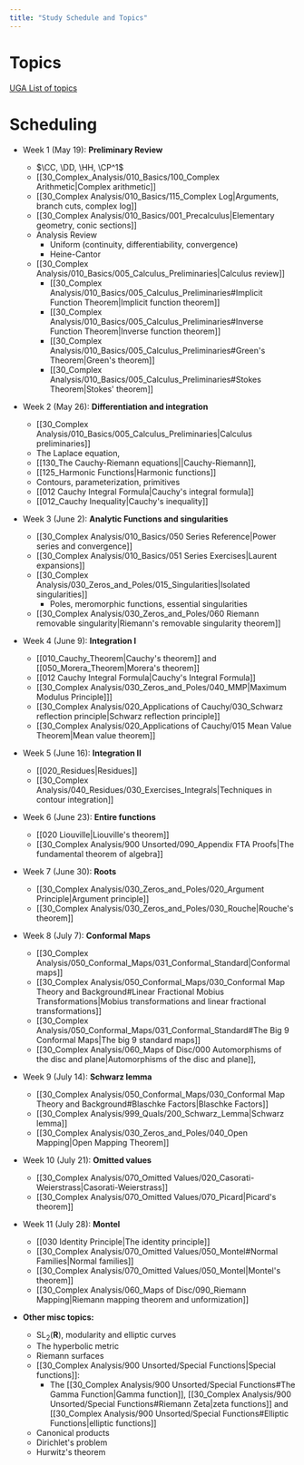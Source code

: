 ```yaml
---
title: "Study Schedule and Topics"
---
```


# Topics

[UGA List of topics](attachments/Complex_Analysis_Prelim_Review.pdf)

# Scheduling

- Week 1 (May 19):  **Preliminary Review**
	- $\CC, \DD, \HH, \CP^1$
	- [[30_Complex_Analysis/010_Basics/100_Complex Arithmetic|Complex arithmetic]]
	- [[30_Complex Analysis/010_Basics/115_Complex Log|Arguments, branch cuts, complex log]]
	- [[30_Complex Analysis/010_Basics/001_Precalculus|Elementary geometry, conic sections]]
	- Analysis Review 
		- Uniform (continuity,  differentiability, convergence)
		- Heine-Cantor
	- [[30_Complex Analysis/010_Basics/005_Calculus_Preliminaries|Calculus review]]
		- [[30_Complex Analysis/010_Basics/005_Calculus_Preliminaries#Implicit Function Theorem|Implicit function theorem]]
		- [[30_Complex Analysis/010_Basics/005_Calculus_Preliminaries#Inverse Function Theorem|Inverse function theorem]]
		- [[30_Complex Analysis/010_Basics/005_Calculus_Preliminaries#Green's Theorem|Green's theorem]]
		- [[30_Complex Analysis/010_Basics/005_Calculus_Preliminaries#Stokes Theorem|Stokes' theorem]]

- Week 2 (May 26): **Differentiation and integration**
    - [[30_Complex Analysis/010_Basics/005_Calculus_Preliminaries|Calculus preliminaries]]
    - The Laplace equation, 
    - [[130_The Cauchy-Riemann equations||Cauchy-Riemann]], 
    - [[125_Harmonic Functions|Harmonic functions]]
    - Contours, parameterization, primitives
    - [[012 Cauchy Integral Formula|Cauchy's integral formula]]
    - [[012_Cauchy Inequality|Cauchy's inequality]]

- Week 3 (June 2): **Analytic Functions and singularities**
	- [[30_Complex Analysis/010_Basics/050 Series Reference|Power series and convergence]]
	- [[30_Complex Analysis/010_Basics/051 Series Exercises|Laurent expansions]]
	- [[30_Complex Analysis/030_Zeros_and_Poles/015_Singularities|Isolated singularities]]
		- Poles, meromorphic functions, essential singularities
	- [[30_Complex Analysis/030_Zeros_and_Poles/060 Riemann removable singularity|Riemann's removable singularity theorem]]

- Week 4 (June 9): **Integration I**
	- [[010_Cauchy_Theorem|Cauchy's theorem]] and [[050_Morera_Theorem|Morera's theorem]]
	- [[012 Cauchy Integral Formula|Cauchy's Integral Formula]]
	- [[30_Complex Analysis/030_Zeros_and_Poles/040_MMP|Maximum Modulus Principle]]]
	- [[30_Complex Analysis/020_Applications of Cauchy/030_Schwarz reflection principle|Schwarz reflection principle]]
	- [[30_Complex Analysis/020_Applications of Cauchy/015 Mean Value Theorem|Mean value theorem]]

- Week 5 (June 16): **Integration II**
    - [[020_Residues|Residues]]
    - [[30_Complex Analysis/040_Residues/030_Exercises_Integrals|Techniques in contour integration]]

- Week 6 (June 23): **Entire functions**
	- [[020 Liouville|Liouville's theorem]]
	- [[30_Complex Analysis/900 Unsorted/090_Appendix FTA Proofs|The fundamental theorem of algebra]]

- Week 7 (June 30): **Roots**
	- [[30_Complex Analysis/030_Zeros_and_Poles/020_Argument Principle|Argument principle]]
	- [[30_Complex Analysis/030_Zeros_and_Poles/030_Rouche|Rouche's theorem]]

- Week 8 (July 7): **Conformal Maps**
	- [[30_Complex Analysis/050_Conformal_Maps/031_Conformal_Standard|Conformal maps]]
	- [[30_Complex Analysis/050_Conformal_Maps/030_Conformal Map Theory and Background#Linear Fractional Mobius Transformations|Mobius transformations and linear fractional transformations]]
	- [[30_Complex Analysis/050_Conformal_Maps/031_Conformal_Standard#The Big 9 Conformal Maps|The big 9 standard maps]]
	- [[30_Complex Analysis/060_Maps of Disc/000 Automorphisms of the disc and plane|Automorphisms of the disc and plane]], 

- Week 9 (July 14): **Schwarz lemma**
	- [[30_Complex Analysis/050_Conformal_Maps/030_Conformal Map Theory and Background#Blaschke Factors|Blaschke Factors]]
	- [[30_Complex Analysis/999_Quals/200_Schwarz_Lemma|Schwarz lemma]] 
	- [[30_Complex Analysis/030_Zeros_and_Poles/040_Open Mapping|Open Mapping Theorem]]

- Week 10  (July 21): **Omitted values**
	- [[30_Complex Analysis/070_Omitted Values/020_Casorati-Weierstrass|Casorati-Weierstrass]]
	- [[30_Complex Analysis/070_Omitted Values/070_Picard|Picard's theorem]]

- Week 11 (July 28): **Montel**
	- [[030 Identity Principle|The identity principle]]
	- [[30_Complex Analysis/070_Omitted Values/050_Montel#Normal Families|Normal families]]
	- [[30_Complex Analysis/070_Omitted Values/050_Montel|Montel's theorem]]
	- [[30_Complex Analysis/060_Maps of Disc/090_Riemann Mapping|Riemann mapping theorem and unformization]]

- **Other misc topics:**
	- $\mathrm{SL}_2(\mathbf{R})$, modularity and elliptic curves
	- The hyperbolic metric
	- Riemann surfaces
	- [[30_Complex Analysis/900 Unsorted/Special Functions|Special functions]]: 
		- The [[30_Complex Analysis/900 Unsorted/Special Functions#The Gamma Function|Gamma function]], [[30_Complex Analysis/900 Unsorted/Special Functions#Riemann Zeta|zeta functions]] and [[30_Complex Analysis/900 Unsorted/Special Functions#Elliptic Functions|elliptic functions]]
	- Canonical products
	- Dirichlet's problem
	- Hurwitz's theorem